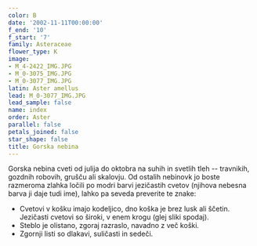 ```yaml
---
color: B
date: '2002-11-11T00:00:00'
f_end: '10'
f_start: '7'
family: Asteraceae
flower_type: K
image:
- M_4-2422_IMG.JPG
- M_0-3075_IMG.JPG
- M_0-3077_IMG.JPG
latin: Aster amellus
lead: M_0-3077_IMG.JPG
lead_sample: false
name: index
order: Aster
parallel: false
petals_joined: false
star_shape: false
title: Gorska nebina
---
```

Gorska nebina cveti od julija do oktobra na suhih in svetlih tleh -- travnikih, gozdnih robovih, grušču ali skalovju. Od ostalih nebinovk jo boste razmeroma zlahka ločili po modri barvi jezičastih cvetov (njihova nebesna barva ji daje tudi ime), lahko pa seveda preverite te znake:

-   Cvetovi v košku imajo kodeljico, dno koška je brez lusk ali ščetin. Jezičasti cvetovi so široki, v enem krogu (glej sliki spodaj).
-   Steblo je olistano, zgoraj razraslo, navadno z več koški.
-   Zgornji listi so dlakavi, suličasti in sedeči.
